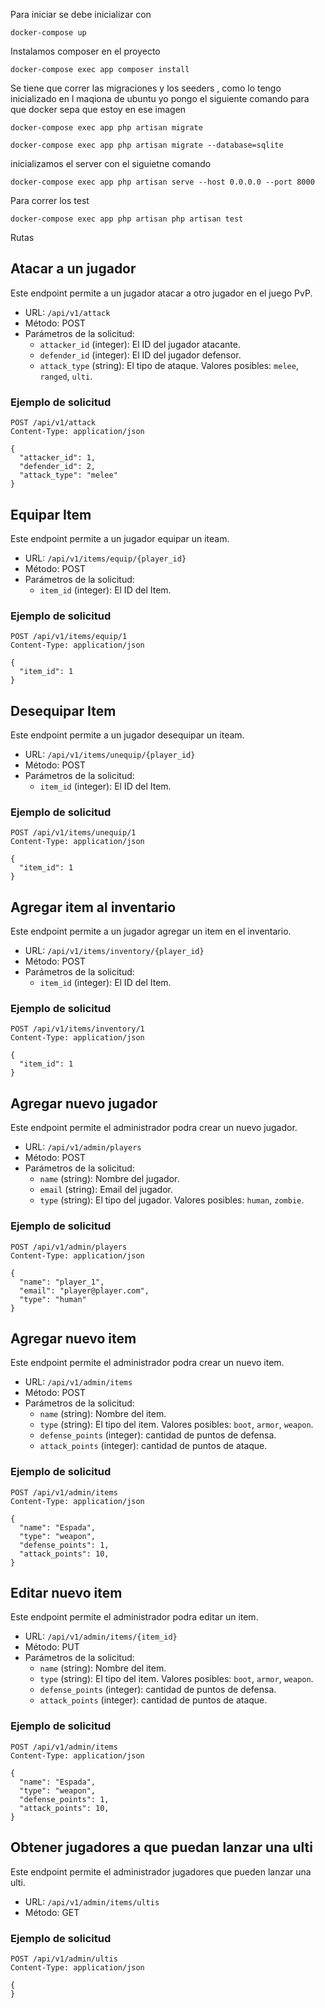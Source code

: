 
Para iniciar se debe inicializar con 
```
docker-compose up
```
Instalamos composer en el proyecto

```
docker-compose exec app composer install
```

Se tiene que correr las migraciones y los seeders , como lo tengo inicializado en l maqiona de ubuntu yo pongo el siguiente comando para que docker sepa que estoy en ese imagen

```
docker-compose exec app php artisan migrate
```

```
docker-compose exec app php artisan migrate --database=sqlite
```


inicializamos el server con el siguietne comando

```
docker-compose exec app php artisan serve --host 0.0.0.0 --port 8000
```

Para correr los test 

```
docker-compose exec app php artisan php artisan test
```

Rutas

## Atacar a un jugador

Este endpoint permite a un jugador atacar a otro jugador en el juego PvP.

- URL: `/api/v1/attack`
- Método: POST
- Parámetros de la solicitud:
  - `attacker_id` (integer): El ID del jugador atacante.
  - `defender_id` (integer): El ID del jugador defensor.
  - `attack_type` (string): El tipo de ataque. Valores posibles: `melee`, `ranged`, `ulti`.

### Ejemplo de solicitud

```http
POST /api/v1/attack
Content-Type: application/json

{
  "attacker_id": 1,
  "defender_id": 2,
  "attack_type": "melee"
}
```

## Equipar Item

Este endpoint permite a un jugador equipar un iteam.

- URL: `/api/v1/items/equip/{player_id}`
- Método: POST
- Parámetros de la solicitud:
  - `item_id` (integer): El ID del Item.

### Ejemplo de solicitud

```http
POST /api/v1/items/equip/1
Content-Type: application/json

{
  "item_id": 1
}
```

## Desequipar Item

Este endpoint permite a un jugador desequipar un iteam.

- URL: `/api/v1/items/unequip/{player_id}`
- Método: POST
- Parámetros de la solicitud:
  - `item_id` (integer): El ID del Item.

### Ejemplo de solicitud

```http
POST /api/v1/items/unequip/1
Content-Type: application/json

{
  "item_id": 1
}
```

## Agregar item al inventario

Este endpoint permite a un jugador agregar un item en el inventario.

- URL: `/api/v1/items/inventory/{player_id}`
- Método: POST
- Parámetros de la solicitud:
  - `item_id` (integer): El ID del Item.

### Ejemplo de solicitud

```http
POST /api/v1/items/inventory/1
Content-Type: application/json

{
  "item_id": 1
}
```

## Agregar nuevo jugador

Este endpoint permite el administrador podra crear un nuevo jugador.

- URL: `/api/v1/admin/players`
- Método: POST
- Parámetros de la solicitud:
  - `name` (string): Nombre del jugador.
  - `email` (string): Email del jugador.
  - `type` (string): El tipo del jugador. Valores posibles: `human`, `zombie`.

### Ejemplo de solicitud

```http
POST /api/v1/admin/players
Content-Type: application/json

{
  "name": "player_1",
  "email": "player@player.com",
  "type": "human"
}
```

## Agregar nuevo item

Este endpoint permite el administrador podra crear un nuevo item.

- URL: `/api/v1/admin/items`
- Método: POST
- Parámetros de la solicitud:
  - `name` (string): Nombre del item.
  - `type` (string): El tipo del item. Valores posibles: `boot`, `armor`, `weapon`.
  - `defense_points` (integer): cantidad de puntos de defensa.
  - `attack_points` (integer): cantidad de puntos de ataque.
### Ejemplo de solicitud

```http
POST /api/v1/admin/items
Content-Type: application/json

{
  "name": "Espada",
  "type": "weapon",
  "defense_points": 1,
  "attack_points": 10,
}
```

## Editar nuevo item

Este endpoint permite el administrador podra editar un item.

- URL: `/api/v1/admin/items/{item_id}`
- Método: PUT
- Parámetros de la solicitud:
  - `name` (string): Nombre del item.
  - `type` (string): El tipo del item. Valores posibles: `boot`, `armor`, `weapon`.
  - `defense_points` (integer): cantidad de puntos de defensa.
  - `attack_points` (integer): cantidad de puntos de ataque.
### Ejemplo de solicitud

```http
POST /api/v1/admin/items
Content-Type: application/json

{
  "name": "Espada",
  "type": "weapon",
  "defense_points": 1,
  "attack_points": 10,
}
```

## Obtener jugadores a que puedan lanzar una ulti

Este endpoint permite el administrador jugadores que pueden lanzar una ulti.

- URL: `/api/v1/admin/items/ultis`
- Método: GET
### Ejemplo de solicitud

```http
POST /api/v1/admin/ultis
Content-Type: application/json

{
}
```
